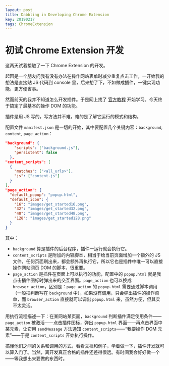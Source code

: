 ```yaml
---
layout: post
title: Dabbling in Developing Chrome Extension
key: 20190217
tags: ChromeExtension
---
```

# 初试 Chrome Extension 开发

这两天试着接触了一下 Chrome Extension 的开发。

起因是一个朋友问我有没有办法在操作网站表单时减少重复点击工作，一开始我的想法是直接贴 JS 代码到 console 里，后来想了下，不如做成插件，一键实现功能，更方便省事。

然而前天的我并不知道怎么开发插件。于是网上找了 [官方教程](https://developer.chrome.com/extensions/getstarted) 开始学习。今天终于搞定了最基本的操作 DOM 的功能。

插件是用 JS 写的，写方法并不难，难的是了解它运行的模式和结构。

<!-- more -->

配置文件 `manifest.json` 是一切的开始，其中要配置几个关键内容：`background`, `content`, `page_action`：

```json
"background": {
    "scripts": ["background.js"],
    "persistent": false
  },
"content_scripts": [
  {
    "matches": ["<all_urls>"],
    "js": ["content.js"]
  }
],
"page_action": {
  "default_popup": "popup.html",
  "default_icon": {
    "16": "images/get_started16.png",
    "32": "images/get_started32.png",
    "48": "images/get_started48.png",
    "128": "images/get_started128.png"
  }
}
```

其中：

- `background` 算是插件的后台程序，插件一运行就会执行它。
- `content_scripts` 是附加的内容脚本，相当于给当前页面增加一个额外的 JS 文件，任何页面刷出来，都会额外再执行它，所以它也是插件中唯一可以直接操作网站网页 DOM 的脚本，很重要。
- `page_action` 是插件在页面上可以执行的功能，配置中的 `popup.html` 就是我点击插件图标时弹出来的交互界面。`page_action` 也可以换成 `browser_action`，区别是：`page_action` 的 `popup.html` 需要通过脚本调用（一般把判断写在 `background` 中），如果没有调用，只会弹出插件的操作菜单，而 `browser_action` 直接就可以调出 `popup.html` 来，虽然方便，但其实不太灵活。

用执行流程描述一下：在某网站某页面，`background` 判断插件满足使用条件—— `page_action` 被激活——点击插件图标，弹出 `popup.html` 界面——再点击界面中某元素，让它用 `sendMessage` 方法通知 `content_scripts`——“我要操作 DOM 元素”——于是 `content_scripts` 开始执行操作。 

搞懂他们之间的关系和调用的方式，看看文档和例子，学着做一下，插件开发就可以算入门了。当然，离开发真正合格的插件还差得很远。有时间我会好好做一个——等我想出来要做的东西时。
